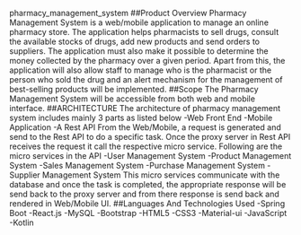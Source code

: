 pharmacy_management_system
##Product Overview
Pharmacy Management System is a web/mobile application to manage an online pharmacy store. The application helps pharmacists to sell drugs, consult the available stocks of drugs, add new products and send orders to suppliers. The application must also make it possible to determine the money collected by the pharmacy over a given period. Apart from this, the application will also allow staff to manage who is the pharmacist or the person who sold the drug and an alert mechanism for the management of best-selling products will be implemented.
##Scope
The Pharmacy Management System will be accessible from both web and mobile interface.
##ARCHITECTURE
The architecture of pharmacy management system includes mainly 3 parts as listed below -Web Front End -Mobile Application -A Rest API
From the Web/Mobile, a request is generated and send to the Rest API to do a specific task. Once the proxy server in Rest API receives the request it call the respective micro service. Following are the micro services in the API -User Management System -Product Management System -Sales Management System -Purchase Management System -Supplier Management System
This micro services communicate with the database and once the task is completed, the appropriate response will be send back to the proxy server and from there response is send back and rendered in Web/Mobile UI.
##Languages And Technologies Used -Spring Boot
-React.js
-MySQL
-Bootstrap
-HTML5
-CSS3
-Material-ui
-JavaScript
-Kotlin
